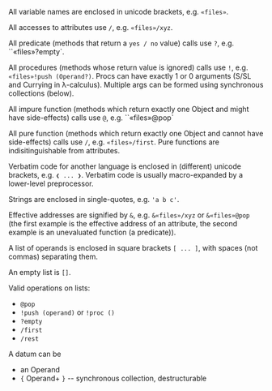 All variable names are enclosed in unicode brackets, e.g. `«files»`.

All accesses to attributes use `/`, e.g. `«files»/xyz`.

All predicate (methods that return a `yes / no` value) calls use `?`, e.g.  ``«files»?empty`.

All procedures (methods whose return value is ignored) calls use `!`, e.g. `«files»!push (Operand?)`. Procs can have exactly 1 or 0 arguments (S/SL and Currying in λ-calculus).  Multiple args can be formed using synchronous collections (below).


All impure function (methods which return exactly one Object and might have side-effects) calls use `@`, e.g. ``«files»@pop`

All pure function (methods which return exactly one Object and cannot have side-effects) calls use `/`, e.g. `«files»/first`.  Pure functions are indisitinguishable from attributes.

Verbatim code for another language is enclosed in (different) unicode brackets, e.g. `❮ ... ❯`.  Verbatim code is usually macro-expanded by a lower-level preprocessor.

Strings are enclosed in single-quotes, e.g. `'a b c'`.

Effective addresses are signified by `&`, e.g. `&«files»/xyz` or `&«files»@pop` (the first example is the effective address of an attribute, the second example is an unevaluated function (a predicate)).

A list of operands is enclosed in square brackets `[ ... ]`, with spaces (not commas) separating them.

An empty list is `[]`.

Valid operations on lists:
- `@pop`
- `!push (operand)` or `!proc ()`
- `?empty`
- `/first`
- `/rest`


A datum can be
- an Operand
- `{` Operand+ `}` -- synchronous collection, destructurable